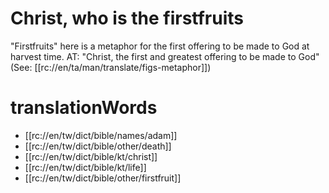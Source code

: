 # Christ, who is the firstfruits

"Firstfruits" here is a metaphor for the first offering to be made to God at harvest time. AT: "Christ, the first and greatest offering to be made to God"  (See: [[rc://en/ta/man/translate/figs-metaphor]])

# translationWords

* [[rc://en/tw/dict/bible/names/adam]]
* [[rc://en/tw/dict/bible/other/death]]
* [[rc://en/tw/dict/bible/kt/christ]]
* [[rc://en/tw/dict/bible/kt/life]]
* [[rc://en/tw/dict/bible/other/firstfruit]]